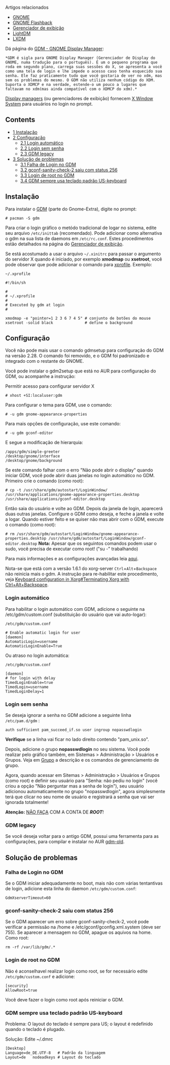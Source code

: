 Artigos relacionados

*   [GNOME](/index.php/GNOME_(Portugu%C3%AAs) "GNOME (Português)")
*   [GNOME Flashback](/index.php/GNOME_Flashback "GNOME Flashback")
*   [Gerenciador de exibição](/index.php/Gerenciador_de_exibi%C3%A7%C3%A3o "Gerenciador de exibição")
*   [LightDM](/index.php/LightDM "LightDM")
*   [LXDM](/index.php/LXDM "LXDM")

Dá página do [GDM - GNOME Display Manager](http://projects.gnome.org/gdm/about.html):

	*GDM é sigla para GNOME Display Manager (Gerenciador de Display do GNOME, numa tradução para o português). É um o pequeno programa que roda em segundo plano, carrega suas sessões do X, se apresenta a você como uma tela de login e lhe impede o acesso caso tenha esquecido sua senha. Ele faz praticamente tudo que você gostaria de ver no xdm, mas sem os problemas do mesmo. O GDM não utiliza nenhum código do XDM. Suporta o XDMCP e na verdade, estende-o um pouco a lugares que faltavam no xdm(mas ainda compatível com o XDMCP do xdm).*

[Display managers](/index.php/Display_manager_(Portugu%C3%AAs) "Display manager (Português)") (ou gerenciadores de exibição) fornecem [X Window System](/index.php/Xorg_(Portugu%C3%AAs) "Xorg (Português)") para usuários no login no prompt.

## Contents

*   [1 Instalação](#Instala.C3.A7.C3.A3o)
*   [2 Configuração](#Configura.C3.A7.C3.A3o)
    *   [2.1 Login automático](#Login_autom.C3.A1tico)
    *   [2.2 Login sem senha](#Login_sem_senha)
    *   [2.3 GDM legacy](#GDM_legacy)
*   [3 Solução de problemas](#Solu.C3.A7.C3.A3o_de_problemas)
    *   [3.1 Falha de Login no GDM](#Falha_de_Login_no_GDM)
    *   [3.2 gconf-sanity-check-2 saiu com status 256](#gconf-sanity-check-2_saiu_com_status_256)
    *   [3.3 Login de root no GDM](#Login_de_root_no_GDM)
    *   [3.4 GDM sempre usa teclado padrão US-keyboard](#GDM_sempre_usa_teclado_padr.C3.A3o_US-keyboard)

## Instalação

Para instalar o [GDM](http://www.gnome.org/projects/gdm/) (parte do Gnome-Extra), digite no prompt:

 `# pacman -S gdm` 

Para criar o login gráfico o metódo tradicional de logar no sistema, edite seu arquivo `/etc/inittab` (recomendado). Pode adicionar como alternativa o gdm na sua lista de daemons em `/etc/rc.conf`. Estes procedimentos estão detalhados na página do [Gerenciador de exibição](/index.php/Gerenciador_de_exibi%C3%A7%C3%A3o "Gerenciador de exibição").

Se está acostumado a usar o arquivo `~/.xinitrc` para passar o argumento do servidor X quando é iniciado, por exemplo **xmodmap** ou **xsetroot**, você pode observar que pode adicionar o comando para [xprofile](/index.php/Xprofile_(Portugu%C3%AAs) "Xprofile (Português)"). Exemplo:

 `~/.xprofile` 
```
#!/bin/sh

#
# ~/.xprofile
#
# Executed by gdm at login
#

xmodmap -e "pointer=1 2 3 6 7 4 5" # conjunto de botões do mouse
xsetroot -solid black              # define o background

```

## Configuração

Você não pode mais usar o comando gdmsetup para configuração do GDM na versão 2.28\. O comando foi removido, e o GDM foi padronizado e integrado com o restante do GNOME.

Você pode instalar o gdm2setup que está no AUR para configuração do GDM, ou acompanhe a instrução:

Permitir acesso para configurar servidor X

 `# xhost +SI:localuser:gdm` 

Para configurar o tema para GDM, use o comando:

 `# -u gdm gnome-appearance-properties` 

Para mais opções de configuração, use este comando:

 `# -u gdm gconf-editor` 

E segue a modificação de hierarquia:

```
/apps/gdm/simple-greeter
/desktop/gnome/interface
/desktop/gnome/background

```

Se este comando falhar com o erro "Não pode abrir o display" quando iniciar GDM, você pode abrir duas janelas no login automático no GDM. Primeiro crie o comando (como root):

 `# cp -t /usr/share/gdm/autostart/LoginWindow/ /usr/share/applications/gnome-appearance-properties.desktop /usr/share/applications/gconf-editor.desktop` 

Então saia do usuário e volte ao GDM. Depois da janela de login, aparecerá duas outras janelas. Configure o GDM como deseja, e feche a janela e volte a logar. Quando estiver feito e se quiser não mas abrir com o GDM, execute o comando (como root):

 `# rm /usr/share/gdm/autostart/LoginWindow/gnome-appearance-properties.desktop /usr/share/gdm/autostart/LoginWindow/gconf-editor.desktop` 
**Nota:** Apesar que os seguintos comandos podem usar o sudo, você precisa de executar como root! ("su -" trabalhando)

Para mais informações e as configurações avançadas leia [aqui](http://library.gnome.org/admin/gdm/2.28/configuration.html.en).

Nota-se que está com a versão 1.6.1 do xorg-server `Ctrl`+`Alt`+`Backspace` não reinicia mais o gdm. A instrução para re-habilitar este procedimento, veja [Keyboard configuration in Xorg#Terminating Xorg with Ctrl+Alt+Backspace](/index.php/Keyboard_configuration_in_Xorg#Terminating_Xorg_with_Ctrl.2BAlt.2BBackspace "Keyboard configuration in Xorg").

### Login automático

Para habilitar o login automático com GDM, adicione o seguinte na /etc/gdm/custom.conf (substituição do usuário que vai auto-logar):

 `/etc/gdm/custom.conf` 
```
# Enable automatic login for user
[daemon]
AutomaticLogin=username
AutomaticLoginEnable=True

```

Ou atraso no login automática:

 `/etc/gdm/custom.conf` 
```
[daemon]
# for login with delay
TimedLoginEnable=true
TimedLogin=username
TimedLoginDelay=1

```

### Login sem senha

Se deseja ignorar a senha no GDM adicione a seguinte linha `/etc/pam.d/gdm` :

```
auth sufficient pam_succeed_if.so user ingroup nopasswdlogin

```

**Verifique** se a linha vai ficar no lado direito contendo "pam_unix.so".

Depois, adicione o grupo **nopasswdlogin** no seu sistema. Você pode realizar pelo gráfico também, em Sistemas > Administração > Usuários e Grupos. Veja em [Grupo](/index.php/Grupo "Grupo") a descrição e os comandos de gerenciamento de grupo.

Agora, quando acessar em Sitemas > Administração > Usuários e Grupos (como root) e definir seu usuário para "Senha: não pediu no login" (você criou a opção "Nâo perguntar mas a senha de login"), seu usuário adicionou automaticamente no grupo "nopasswdlogin", agora simplesmente terá que clicar no seu nome de usuário e registrará a senha que vai ser ignorada totalmente!

**Atenção:** <u>NÃO FAÇA</u> COM A CONTA DE ***ROOT***!

### GDM legacy

Se você deseja voltar para o antigo GDM, possui uma ferramenta para as configurações, para compilar e instalar no AUR [gdm-old](https://aur.archlinux.org/packages.php?ID=31165).

## Solução de problemas

### Falha de Login no GDM

Se o GDM iniciar adequadamente no boot, mais não com várias tentantivas de login, adicione esta linha do daemon `/etc/gdm/custom.conf`:

```
GdmXserverTimeout=60

```

### gconf-sanity-check-2 saiu com status 256

Se o GDM aparecer um erro sobre gconf-sanity-check-2, você pode verificar a permissão na /home e /etc/gconf/gconfig.xml.system (deve ser 755). Se aparecer a mensagem no GDM, apague os aquivos na home. Como root:

```
rm -rf /var/lib/gdm/.*

```

### Login de root no GDM

Não é aconselhavel realizar login como root, se for necessário edite `/etc/gdm/custom.conf` e adicione:

```
[security]
AllowRoot=true

```

Você deve fazer o login como root após reiniciar o GDM.

### GDM sempre usa teclado padrão US-keyboard

Problema: O layout do teclado é sempre para US; o layout é redefinido quando o teclado é plugado.

Solução: Edite ~/.dmrc

```
[Desktop]
Language=de_DE.UTF-8   # Padrão da linguagem
Layout=de   nodeadkeys # Layout do teclado

```